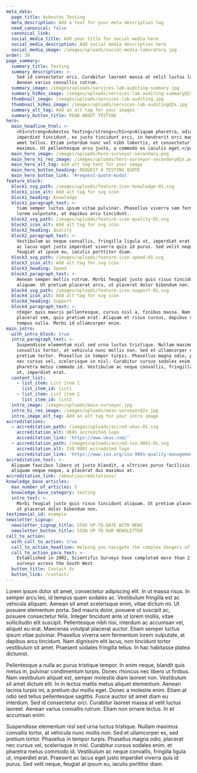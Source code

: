 ```yaml
---
meta_data:
  page_title: Asbestos Testing
  meta_description: Add a text for your meta description tag
  need_canonical: false
  canonical_link:
  social_media_title: Add your title for social media here
  social_media_description: Add social media description here
  social_media_image: /images/uploads/social-media-laboratory.jpg
order: 30
page_summary:
  summary_title: Testing
  summary_description: >-
    Sed id consectetur orci. Curabitur laoreet massa at velit luctus laoreet.
    Aenean varius convallis rutrum.
  summary_image: /images/uploads/services-lab-auditing-summary.jpg
  summary_hiRes_image: /images/uploads/services-lab-auditing-summary@2x.jpg
  thumbnail_image: /images/uploads/services-lab-auditing.jpg
  thumbnail_hiRes_image: /images/uploads/services-lab-auditing@2x.jpg
  summary_alt_tag: Add an alt tag for your images
  summary_button_title: READ ABOUT TESTING
hero:
  main_headline_html: >-
    <h1><strong>Asbestos Testing</strong></h1><p>Aliquam pharetra, odio id
    imperdiet tincidunt, ex justo tincidunt orci, in hendrerit orci magna sit
    amet tellus. Etiam interdum nunc vel nibh lobortis, et consectetur ante
    maximus. Ut pellentesque arcu justo, a commodo ex iaculis eget.</p>
  main_hero_image: /images/uploads/hero-surveyor-secondary.png
  main_hero_hi_res_image: /images/uploads/hero-surveyor-secondary@2x.png
  main_hero_alt_tag: Add alt tag text for your image
  main_hero_button_heading: REQUEST A TESTING QUOTE
  main_hero_button_link: '#request-quote-modal'
feature_block:
  block1_svg_path: /images/uploads/feature-icon-knowledge-01.svg
  block1_icon_alt: Add alt tag for svg icon
  block1_heading: Knowledge
  block1_paragraph_text: >-
    tiam semper luctus ipsum vitae pulvinar. Phasellus viverra sem fermentum
    lorem vulputate, at dapibus arcu tincidunt.
  block2_svg_path: /images/uploads/feature-icon-quality-01.svg
  block2_icon_alt: Add alt tag for svg icon
  block2_heading: Quality
  block2_paragraph_text: >-
    Vestibulum ac neque convallis, fringilla ligula ut, imperdiet erat. Praesent
    ac lacus eget justo imperdiet viverra quis id purus. Sed velit neque,
    feugiat at ipsum eu, iaculis porttitor diam.
  block3_svg_path: /images/uploads/feature-icon-speed-01.svg
  block3_icon_alt: Add alt tag for svg icon
  block3_heading: Speed
  block3_paragraph_text: >-
    Aenean semper mollis rutrum. Morbi feugiat justo quis risus tincidunt
    aliquam. Ut pretium placerat arcu, ut placerat dolor bibendum non.
  block4_svg_path: /images/uploads/feature-icon-support-01.svg
  block4_icon_alt: Add alt tag for svg icon
  block4_heading: Support
  block4_paragraph_text: >-
    nteger quis mauris pellentesque, cursus nisl a, finibus massa. Nam nec
    placerat sem, quis pretium erat. Aliquam et risus cursus, dapibus nisi ut,
    tempus nulla. Morbi id ullamcorper enim.
main_intro:
  with_intro_block: true
  intro_paragraph_text: >-
    Suspendisse elementum nisl sed urna luctus tristique. Nullam maximus
    convallis tortor, at vehicula nunc mollis non. Sed et ullamcorper ex, sed
    pretium tortor. Phasellus in tempor turpis. Phasellus magna odio, placerat
    nec cursus vel, scelerisque in nisl. Curabitur cursus sodales enim, et
    pharetra metus commodo id. Vestibulum ac neque convallis, fringilla ligula
    ut, imperdiet erat.
  content_list:
    - list_item: List item 1
      list_item_id: list1
    - list_item: List item 2
      list_item_id: list2
  intro_image: /images/uploads/main-surveyor.jpg
  intro_hi_res_image: /images/uploads/main-surveyor@2x.jpg
  intro_image_alt_tag: Add an alt tag for your intro image
accreditations:
  - accreditation_path: /images/uploads/accred-ukas-01.svg
    accreditation_alt: UKAS accredited logo
    accreditation_link: 'https://www.ukas.com/'
  - accreditation_path: /images/uploads/accred-iso-9001-01.svg
    accreditation_alt: ISO 9001 accredited logo
    accreditation_link: 'https://www.iso.org/iso-9001-quality-management.html'
accreditation_text: >-
  Aliquam faucibus libero ut justo blandit, a ultrices purus facilisis. Donec
  aliquam neque neque, a placerat dui maximus at.
accreditation_link: /about/accreditations/
knowledge_base_articles:
  max_number_of_articles: 5
  knowledge_base_category: testing
  intro_text: >-
    Morbi feugiat justo quis risus tincidunt aliquam. Ut pretium placerat arcu,
    ut placerat dolor bibendum non.
testimonial_id: example
newsletter_signup:
  newsletter_signup_title: STAY UP-TO-DATE WITH NEWS
  newsletter_button_title: SIGN UP TO OUR NEWSLETTER
call_to_action:
  with_call_to_action: true
  call_to_action_headline: Helping you navigate the complex dangers of...
  call_to_action_para_text: >-
    Established in 2002, Scientific Surveys have completed more than 2,500
    surveys across the South West
  button_title: Contact Us
  button_link: /contact/
---
```


Lorem ipsum dolor sit amet, consectetur adipiscing elit. In ut massa risus. In semper arcu leo, id tempus quam sodales ac. Vestibulum fringilla est ac vehicula aliquam. Aenean sit amet scelerisque enim, vitae dictum mi. Ut posuere elementum porta. Sed mauris dolor, posuere ut suscipit ac, posuere consectetur felis. Integer tincidunt ante ut lorem mollis, vitae sollicitudin elit suscipit. Pellentesque nibh nisi, interdum ac accumsan vel, aliquet eu erat. Maecenas volutpat placerat auctor. Etiam semper luctus ipsum vitae pulvinar. Phasellus viverra sem fermentum lorem vulputate, at dapibus arcu tincidunt. Nam dignissim elit lacus, non tincidunt tortor vestibulum sit amet. Praesent sodales fringilla tellus. In hac habitasse platea dictumst.

Pellentesque a nulla ac purus tristique tempor. In enim neque, blandit quis metus in, pulvinar condimentum turpis. Donec rhoncus nec libero ut finibus. Nam vestibulum aliquet est, semper molestie diam laoreet non. Vestibulum sit amet dictum elit. In in lectus mattis metus aliquet elementum. Aenean lacinia turpis mi, a pretium dui mollis eget. Donec a molestie enim. Etiam at odio sed tellus pellentesque sagittis. Fusce auctor sit amet diam eu interdum. Sed id consectetur orci. Curabitur laoreet massa at velit luctus laoreet. Aenean varius convallis rutrum. Etiam non ornare lectus. In et accumsan enim.

Suspendisse elementum nisl sed urna luctus tristique. Nullam maximus convallis tortor, at vehicula nunc mollis non. Sed et ullamcorper ex, sed pretium tortor. Phasellus in tempor turpis. Phasellus magna odio, placerat nec cursus vel, scelerisque in nisl. Curabitur cursus sodales enim, et pharetra metus commodo id. Vestibulum ac neque convallis, fringilla ligula ut, imperdiet erat. Praesent ac lacus eget justo imperdiet viverra quis id purus. Sed velit neque, feugiat at ipsum eu, iaculis porttitor diam.